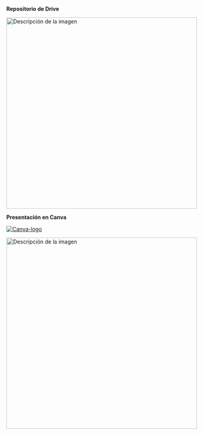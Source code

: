 **Repositorio de Drive** </p>
[<img src="https://github.com/user-attachments/assets/0d8af506-9c72-49c5-8e1a-22b1b0966791" alt="Descripción de la imagen" width="500" align="middle"/>
](https://drive.google.com/drive/u/0/folders/1-83A6KA4iAWpChV25BayLei4rN7RB-2i) </p>


**Presentación en Canva**</p>
[![Canva-logo](https://github.com/user-attachments/assets/d3b5d993-ad6a-4a86-937f-1a8b99d47e35)](https://www.canva.com/design/DAGYYAslmwk/j55qi5WdUKxTPGSACXnWNA/edit?utm_content=DAGYYAslmwk&utm_campaign=designshare&utm_medium=link2&utm_source=sharebutton)</p>
[<img src="https://github.com/user-attachments/assets/d3b5d993-ad6a-4a86-937f-1a8b99d47e35" alt="Descripción de la imagen" width="500" align="middle"/>
](https://drive.google.com/drive/u/0/folders/1-83A6KA4iAWpChV25BayLei4rN7RB-2i) </p>
